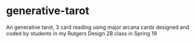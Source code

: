 # generative-tarot
An generative tarot, 3 card reading using major arcana cards designed and coded by students in my Rutgers Design 2B class in Spring 19
